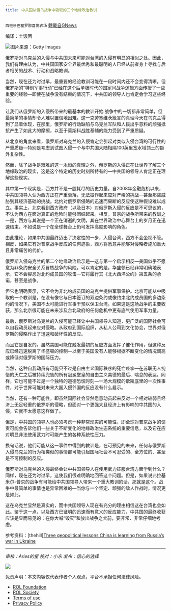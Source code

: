 ```yaml
---
title: 中共国从俄乌战争中吸取的三个地缘政治教训
---
```

`西班牙巴塞罗那喜悦农场` [轉載自GNews](https://gnews.org/zh-hans/2165536/)

编译：土饭团

![](https://assets.gnews.org/wp-content/uploads/2022/03/105027985_gettyimages-481066709-edited.png)图片来源：Getty Images

俄罗斯对乌克兰的入侵与中共国未来可能对台湾的入侵有明显的相似之处。因此，我们有理由认为，中共国国家安全界最优秀和最聪明的人已经从前者身上寻找与后者相关的战术、行动和战略教训。

当然，现在还为时过早，最重要的经验教训可能在一段时间内还不会变得清晰。但俄罗斯的“特别军事行动”已经在这个后单极时代的国家间战争逻辑方面传授了一些重要的经验—即使在战争没有结束的情况下，中共国的领导人也肯定会学习这些经验。

让我们从俄罗斯的入侵所带来的最基本的教训开始:战争中的一切都非常简单，但最简单的事情却令人难以置信地困难。这一克劳塞维茨箴言的真理今天在乌克兰得到了显着体现，在那里，俄罗斯的行动缺陷与乌克兰军队和人民出乎意料的顽强抵抗产生了如此大的摩擦，以至于莫斯科战胜基辅的能力受到了严重质疑。

从北京的角度来看，俄罗斯对乌克兰的入侵肯定会引起对类似入侵台湾的可行性的严重质疑—特别是考虑到试图入侵一个与中共国大陆相隔100英里宽水域领土的额外复杂性。

然而，除了战争是艰难的这一永恒的真理之外，俄罗斯的入侵正在让世界了解三个地缘政治的现实，这是这个特定的历史时刻所特有的—中共国的领导人肯定正在理解这些现实。

其中第一个现实是，西方并不是一股耗尽的历史力量。自2008年金融危机以来，中共国领导人认为西方正在严重衰落，无法振作起来应对严峻的挑战—甚至那些威胁到其经济基础的挑战。北约对俄罗斯侵略的迅速而果断的反应使这种假设难以成立。事实上，北京看到西方政府（以及日本）对俄罗斯入侵的反应是不可思议的，不认为西方在面对真正的危险时能够团结起来。相反，普京的战争所带来的教训之一是，西方与其说是一个正在消逝的文明，其在世界政治中心舞台上的岁月正在迅速结束，不如说是一个在全球舞台上仍可发挥高度影响的角色。

由此推论，如果中共国最终迈出了决定性的一步，入侵台湾，西方不会坐视不管。相反，如果它有对普京战争反应的任何迹象，西方将愿意并能够对侵略者施加重大且非常痛苦的代价。

俄罗斯入侵乌克兰的第二个地缘政治启示是—这与第一个启示相反—美国似乎不愿意为非条约安全关系冒核战争的风险。可以肯定的是，华盛顿已经非常明确地表示，它不会容忍对北约成员国的攻击—它将履行其《北大西洋公约》第五条的承诺，甚至是战争。

但它也明确表示，它不会为非北约成员国的乌克兰提供军事保护。北京可能从中吸取的一个教训是，在没有像它与日本签订的双边条约或像约束北约成员国的多边条约的情况下，美国不太可能进行军事干预以保卫台湾。如果这是这场战争的主要收获，那么北京很可能在未来涉及台北政府的任何危机中更有底气使用军事力量。

最后，俄罗斯对乌克兰的入侵可能已经让中共国领导人知道，更广泛的国际社会可以自我动员起来应对侵略。从政府到国际组织，从私人公司到文化协会，世界对俄罗斯的侵略作出了迅速和破坏性的反应。

而且它是自发的。虽然美国可能在触发最初的反应方面发挥了催化作用，但这种反应已经迅速脱离了华盛顿的控制—以至于美国没有人能够根据不断变化的情况调高或降低对俄罗斯的国际压力。

当然，这种自我动员有可能只不过是自由主义国际秩序的死亡痉挛—在苏联无人惋惜的灭亡之后被持续兜售的所有冠冕堂皇的自由主义美德的最后、喘息的表达。同样，它也可能不过是一个独特的道德恐慌时刻—一场大规模的歇斯底里的一次性事件，对于世界可能对未来大国入侵邻国的反应没有什么启示。

当然，还有一种可能性，即虽然国际社会显然愿意动员起来反对一个相对较弱且经济上无足轻重的俄罗斯的侵略，但面对一个更强大且经济上有影响的中共国的入侵，它就不太愿意这样做了。

但是，中共国的领导人也必须考虑一种非常现实的可能性，即全球对普京战争的谴责可能会告诉他们一些关于不断变化的地缘政治生态系统的重要信息，以及它在应对明显非法使用武力时可能产生的各种系统性压力。

换句话说，他们可能从这一事件中得到的教训是，在可预见的未来，任何与俄罗斯入侵乌克兰的行为相类似的事情都可能引起国际社会不可忍受的、全方位的、甚至是不可控制的反应。

俄罗斯对乌克兰的入侵最终会让中共国领导人在使用武力征服台湾方面学到什么？同样，现在还为时过早，这使我们很难明确地回答这个问题。但是，如果说弗拉基米尔-普京的战争有可能给中共国领导人带来一个重大教训的话，那就是这个。战争中最简单的事情也是异常困难的—当你与一个坚定、顽强的敌人作战时，情况更是如此。

这在乌克兰显然是真实的，而中共国领导人现在有充分的理由相信这在台湾也会如此。鉴于这一点，以及西方已证明的迅速而有意义的反应能力，中共国的最终收获应该是显而易见的：在你大喊“毁灭”和放出战争之犬前，要非常、非常仔细地考虑。

参考资料：[thehill][Three geopolitical lessons China is learning from Russia’s war in Ukraine](https://thehill.com/opinion/international/597560-three-geopolitical-lessons-china-is-learning-from-russias-war-in?rl=1)

* * *

*审核：Aries的星*
*校对：小东*
*发布：信心的选择*

![](https://assets.gnews.org/wp-content/uploads/2022/03/西喜-9.jpeg)

 

免责声明：本文内容仅代表作者个人观点，平台不承担任何法律风险。

- [ROL Foundation](https://rolfoundation.org/)
- [ROL Society](https://rolsociety.org/)
- [Terms of use](https://gnews.org/terms-of-use-3/)
- [Privacy Policy](https://gnews.org/privacy-policy/)
